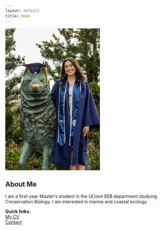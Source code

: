 ```yaml
---
layout: default
title: Home
---
```


<img src="GitHub.jpg">

## About Me
I am a first-year Master's student in the UConn EEB department studying Conservation Biology. I am interested in marine and coastal ecology.

**Quick links:**  
[My CV](CV_Levinson.pdf)  
[Contact](/contact-info/)
